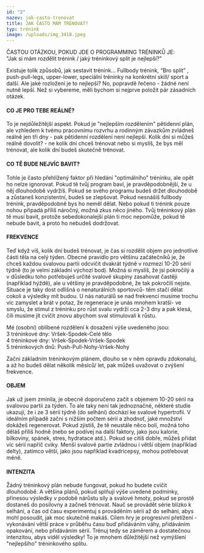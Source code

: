 ```yaml
---
id: "2"
nazev: jak-casto-trenovat
title: JAK ČASTO MÁM TRÉNOVAT?
typ: trénink
image: /uploads/img_3418.jpeg
---
```

​​ČASTOU OTÁZKOU, POKUD JDE O PROGRAMMING TRÉNINKŮ JE:  \
"Jak si mám rozdělit trénink / jaký tréninkový split je nejlepší?" 

Existuje tolik způsobů, jak sestavit trénink... Fullbody trénink, “Bro split” , push-pull-legs, upper-lower, speciální tréninky na konkrétní skill/ sport a další. Ale jaké rozložení je to nejlepší? No, popravdě řečeno - žádné není nutně lepší. Než si vybereme, měli bychom si nejprve položit pár zásadních otázek.

#### CO JE PRO TEBE REÁLNÉ?

To je nejdůležitější aspekt. Pokud je "nejlepším rozdělením" pětidenní plán, ale vzhledem k tvému pracovnímu rozvrhu a rodinným závazkům zvládneš reálně jen tři dny - pak pětidenní rozdělení není nejlepší. Kolik dní si můžeš reálně dovolit? - ne kolik dní chceš trénovat nebo si myslíš, že bys měl trénovat, ale kolik dní budeš skutečně trénovat.

#### CO TĚ BUDE NEJVÍC BAVIT?

Tohle je často přehlížený faktor při hledání "optimálního" tréninku, ale opět ho nelze ignorovat. Pokud tě tvůj program baví, je pravděpodobnější, že u něj dlouhodobě vydržíš. Pokud se svého programu budeš držet dlouhodobě a zůstaneš konzistentní, budeš se zlepšovat. Pokud nesnášíš fullbody trénink, pravděpodobně bys ho neměl dělat. Nebo pokud ti trénink pouze nohou připadá příliš náročný, možná zkus něco jiného. Tvůj tréninkový plán tě musí bavit, protože sebedokonalejší plán ti moc nepomůže, pokud tě nebude bavit, a proto ho nebudeš dodržovat.

#### FREKVENCE

Teď když víš, kolik dní budeš trénovat, je čas si rozdělit objem pro jednotlivé části těla na celý týden. Obecné pravidlo pro většinu začátečníků je, že chceš každou svalovou partii odcvičit dvakrát týdně v rozmezí 10-20 sérií týdně (to je velmi základní výchozí bod). Možná si myslíš, že jsi pokročilý a v důsledku toho potřebuješ určité svalové skupiny zasahovat častěji (například hýždě), ale u většiny je pravděpodobné, že tak pokročilí nejste. Situace je taky dost odlišná o nenaturálních sportovců- těm stačí dělat cokoli a výsledky mít budou. U nás naturálů se nad frekvencí musíme trochu víc zamyslet a brát v potaz, že regenerace je unás mnohem kratší- ve smyslu, že stimul z tréninku pro růst svalu vydrží cca 2-3 dny a pak klesá, čili musíme jít cvičit znovu abychom sval stimulovali k růstu. 

Mé (osobní) oblíbené rozdělení k dosažení výše uvedeného jsou:\
3 tréninkové dny: Vršek-Spodek-Celé tělo\
4 tréninkové dny: Vršek-Spodek-Vršek-Spodek\
5 tréninkových dnů: Push-Pull-Nohy-Vršek-Nohy

Začni základním tréninkovým plánem, dlouho se v něm opravdu zdokonaluj, a až ho budeš dělat několik měsíců/ let, pak můžeš uvažovat o zvýšení frekvence.

#### OBJEM

Jak už jsem zmínila, je obecně doporučeno začít s objemem 10-20 sérií na svalovou partii za týden. To ale taky není tak jednoznačné, některé studie ukazují, že i ze 3 sérií týdně (do selhání) dochází ke svalové hypertrofii. V ideálním případě začni s nižším počtem sérií a zhodnoť, jaké množství dokážeš regenerovat. Pokud zjistíš, že tě neustále něco bolí, možná toho děláš příliš hodně (nebo se podívej na další faktory, jako jsou kalorie, bílkoviny, spánek, stres, hydratace atd.). Pokud se cítíš dobře, můžeš přidat víc sérií napříč cviky. Menší svalové partie zvládnou i větší objem (například delty), zatímco větší, jako jsou například kvadricepsy, mohou potřebovat méně.

#### INTENZITA

Žádný tréninkový plán nebude fungovat, pokud ho budete cvičit dlouhodobě. A většina plánů, pokud splňují výše uvedené podmínky, přinesou výsledky v podobě nárůstu síly a svalové hmoty, pokud se prostě dostaneš do posilovny a začneš trénovat. Nauč se provádět série blízko k selhání, a čas od času experimentuj s prováděním sérií až do selhání, abys mohl posoudit, jak moc skutečně makáš. Cílem hry je progresivní přetížení - vykonávání větší práce v průběhu času buď přidáváním váhy, přidáváním opakování, nebo přidáváním sérií. Trénuj tedy se záměrem a dostatečnou intenzitou, abys viděl výsledky! To je mnohem důležitější než vymýšlení "nejlepšího" tréninkového splitu.